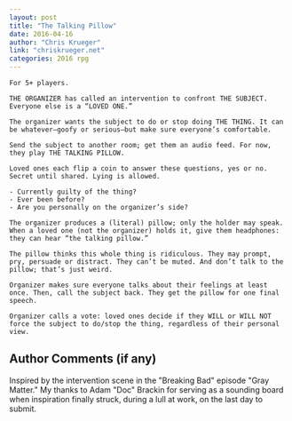 ```yaml
---
layout: post
title: "The Talking Pillow"
date: 2016-04-16
author: "Chris Krueger"
link: "chriskrueger.net"
categories: 2016 rpg
---
```

```
For 5+ players.

THE ORGANIZER has called an intervention to confront THE SUBJECT. Everyone else is a “LOVED ONE.”

The organizer wants the subject to do or stop doing THE THING. It can be whatever—goofy or serious—but make sure everyone’s comfortable.

Send the subject to another room; get them an audio feed. For now, they play THE TALKING PILLOW.

Loved ones each flip a coin to answer these questions, yes or no. Secret until shared. Lying is allowed.

- Currently guilty of the thing?
- Ever been before?
- Are you personally on the organizer’s side?

The organizer produces a (literal) pillow; only the holder may speak. When a loved one (not the organizer) holds it, give them headphones: they can hear “the talking pillow.”

The pillow thinks this whole thing is ridiculous. They may prompt, pry, persuade or distract. They can’t be muted. And don’t talk to the pillow; that’s just weird.

Organizer makes sure everyone talks about their feelings at least once. Then, call the subject back. They get the pillow for one final speech.

Organizer calls a vote: loved ones decide if they WILL or WILL NOT force the subject to do/stop the thing, regardless of their personal view.
```
## Author Comments (if any)

Inspired by the intervention scene in the "Breaking Bad" episode "Gray Matter." My thanks to Adam "Doc" Brackin for serving as a sounding board when inspiration finally struck, during a lull at work, on the last day to submit.

